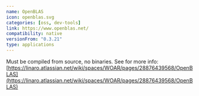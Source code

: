 ```yaml
---
name: OpenBLAS
icon: openblas.svg
categories: [oss, dev-tools]
link: https://www.openblas.net/
compatibility: native
versionFrom: "0.3.21"
type: applications
---
```


Must be compiled from source, no binaries. See for more info: [https://linaro.atlassian.net/wiki/spaces/WOAR/pages/28876439568/OpenBLAS](https://linaro.atlassian.net/wiki/spaces/WOAR/pages/28876439568/OpenBLAS)
